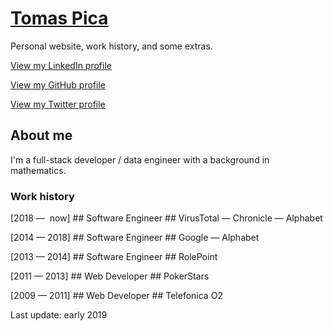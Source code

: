 # [Tomas Pica](http://www.tomaspica.com/)

Personal website, work history, and some extras.

[View my LinkedIn profile](https://www.linkedin.com/in/tomaspdc/)

[View my GitHub profile](https://github.com/t00mas)

[View my Twitter profile](https://twitter.com/tomaspdc)


## About me

I'm a full-stack developer / data engineer with a background in mathematics.

### Work history

[2018 —  now]</span> ## <span>Software Engineer</span> ## VirusTotal — Chronicle — Alphabet

[2014 — 2018]</span> ## <span>Software Engineer</span> ## <span>Google — Alphabet

[2013 — 2014]</span> ## <span>Software Engineer</span> ## <span>RolePoint</span>

[2011 — 2013]</span> ## <span>Web Developer</span> ## <span>PokerStars</span>

[2009 — 2011]</span> ## <span>Web Developer</span> ## <span>Telefonica O2</span>

Last update: early 2019
